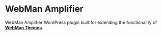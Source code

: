 WebMan Amplifier
================

WebMan Amplifier WordPress plugin built for extending the functionality of [**WebMan Themes**](http://www.webmandesign.eu).